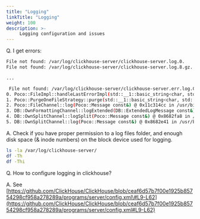 ```yaml
---
title: "Logging"
linkTitle: "Logging"
weight: 100
description: >-
     Logging configuration and issues
---
```


Q. I get errors:

```bash
File not found: /var/log/clickhouse-server/clickhouse-server.log.0.
File not found: /var/log/clickhouse-server/clickhouse-server.log.8.gz.

...

 File not found: /var/log/clickhouse-server/clickhouse-server.err.log.0, Stack trace (when copying this message, always include the lines below):
0. Poco::FileImpl::handleLastErrorImpl(std::__1::basic_string<char, std::__1::char_traits<char>, std::__1::allocator<char> > const&) @ 0x11c2b345 in /usr/bin/clickhouse
1. Poco::PurgeOneFileStrategy::purge(std::__1::basic_string<char, std::__1::char_traits<char>, std::__1::allocator<char> > const&) @ 0x11c84618 in /usr/bin/clickhouse
2. Poco::FileChannel::log(Poco::Message const&) @ 0x11c314cc in /usr/bin/clickhouse
3. DB::OwnFormattingChannel::logExtended(DB::ExtendedLogMessage const&) @ 0x8681402 in /usr/bin/clickhouse
4. DB::OwnSplitChannel::logSplit(Poco::Message const&) @ 0x8682fa8 in /usr/bin/clickhouse
5. DB::OwnSplitChannel::log(Poco::Message const&) @ 0x8682e41 in /usr/bin/clickhouse
```

A. Check if you have proper permission to a log files folder, and enough disk space \(& inode numbers\) on the block device used for logging.

```bash
ls -la /var/log/clickhouse-server/
df -Th
df -Thi
```

Q. How to configure logging in clickhouse?

A. See [https://github.com/ClickHouse/ClickHouse/blob/ceaf6d57b7f00e1925b85754298cf958a278289a/programs/server/config.xml\#L9-L62](https://github.com/ClickHouse/ClickHouse/blob/ceaf6d57b7f00e1925b85754298cf958a278289a/programs/server/config.xml#L9-L62)

